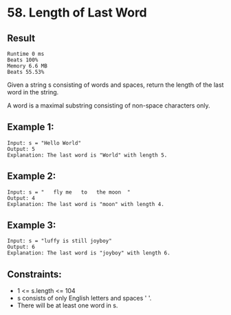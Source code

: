 # 58. Length of Last Word

## Result
```
Runtime 0 ms
Beats 100%
Memory 6.6 MB
Beats 55.53%
```
Given a string s consisting of words and spaces, return the length of the last word in the string.

A word is a maximal substring consisting of non-space characters only.

## Example 1:
```
Input: s = "Hello World"
Output: 5
Explanation: The last word is "World" with length 5.
```
## Example 2:
```
Input: s = "   fly me   to   the moon  "
Output: 4
Explanation: The last word is "moon" with length 4.
```
## Example 3:
```
Input: s = "luffy is still joyboy"
Output: 6
Explanation: The last word is "joyboy" with length 6.
 ```

## Constraints:
- 1 <= s.length <= 104
- s consists of only English letters and spaces ' '.
- There will be at least one word in s.
